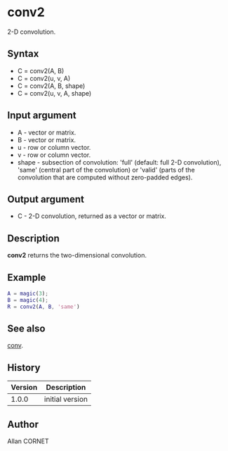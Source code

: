 # conv2

2-D convolution.

## Syntax

- C = conv2(A, B)
- C = conv2(u, v, A)
- C = conv2(A, B, shape)
- C = conv2(u, v, A, shape)

## Input argument

- A - vector or matrix.
- B - vector or matrix.
- u - row or column vector.
- v - row or column vector.
- shape - subsection of convolution: 'full' (default: full 2-D convolution), 'same' (central part of the convolution) or 'valid' (parts of the convolution that are computed without zero-padded edges).

## Output argument

- C - 2-D convolution, returned as a vector or matrix.

## Description

  <p><b>conv2</b> returns the two-dimensional convolution.</p>

## Example

```matlab
A = magic(3);
B = magic(4);
R = conv2(A, B, 'same')
```

## See also

[conv](conv.md).

## History

| Version | Description     |
| ------- | --------------- |
| 1.0.0   | initial version |

## Author

Allan CORNET
